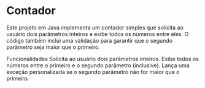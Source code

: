 # Contador
Este projeto em Java implementa um contador simples que solicita ao usuário dois parâmetros inteiros e exibe todos os números entre eles. O código também inclui uma validação para garantir que o segundo parâmetro seja maior que o primeiro.

Funcionalidades
Solicita ao usuário dois parâmetros inteiros.
Exibe todos os números entre o primeiro e o segundo parâmetro (inclusive).
Lança uma exceção personalizada se o segundo parâmetro não for maior que o primeiro.
